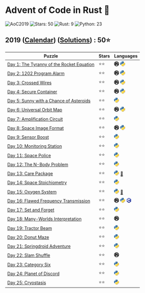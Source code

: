# Advent of Code in Rust 🦀

![AoC2019](https://img.shields.io/badge/Advent_of_Code-2019-8A2BE2)
![Stars: 50](https://img.shields.io/badge/Stars-50⭐-blue)
![Rust: 9](https://img.shields.io/badge/Rust-9-cyan?logo=Rust)
![Python: 23](https://img.shields.io/badge/Python-23-cyan?logo=Python)

## 2019 ([Calendar](https://adventofcode.com/2019)) ([Solutions](../2019/)) : 50⭐

Puzzle                                                                           | Stars | Languages
-------------------------------------------------------------------------------- | ----- | -----------
[Day 1: The Tyranny of the Rocket Equation](https://adventofcode.com/2019/day/1) | ⭐⭐  | [![Rust](../scripts/assets/rust.png)](../2019/day1/day1.rs) [![Python](../scripts/assets/python.png)](../2019/day1/day1.py)
[Day 2: 1202 Program Alarm](https://adventofcode.com/2019/day/2)                 | ⭐⭐  | [![Rust](../scripts/assets/rust.png)](../2019/day2/day2.rs) [![Python](../scripts/assets/python.png)](../2019/day2/day2.py)
[Day 3: Crossed Wires](https://adventofcode.com/2019/day/3)                      | ⭐⭐  | [![Rust](../scripts/assets/rust.png)](../2019/day3/day3.rs) [![Python](../scripts/assets/python.png)](../2019/day3/day3.py)
[Day 4: Secure Container](https://adventofcode.com/2019/day/4)                   | ⭐⭐  | [![Rust](../scripts/assets/rust.png)](../2019/day4/day4.rs) [![Python](../scripts/assets/python.png)](../2019/day4/day4.py)
[Day 5: Sunny with a Chance of Asteroids](https://adventofcode.com/2019/day/5)   | ⭐⭐  | [![Python](../scripts/assets/python.png)](../2019/day5/day5.py)
[Day 6: Universal Orbit Map](https://adventofcode.com/2019/day/6)                | ⭐⭐  | [![Rust](../scripts/assets/rust.png)](../2019/day6/day6.rs) [![Python](../scripts/assets/python.png)](../2019/day6/day6.py)
[Day 7: Amplification Circuit](https://adventofcode.com/2019/day/7)              | ⭐⭐  | [![Python](../scripts/assets/python.png)](../2019/day7/day7.py)
[Day 8: Space Image Format](https://adventofcode.com/2019/day/8)                 | ⭐⭐  | [![Rust](../scripts/assets/rust.png)](../2019/day8/day8.rs) [![Python](../scripts/assets/python.png)](../2019/day8/day8.py)
[Day 9: Sensor Boost](https://adventofcode.com/2019/day/9)                       | ⭐⭐  | [![Python](../scripts/assets/python.png)](../2019/day9/day9.py)
[Day 10: Monitoring Station](https://adventofcode.com/2019/day/10)               | ⭐⭐  | [![Python](../scripts/assets/python.png)](../2019/day10/day10.py)
[Day 11: Space Police](https://adventofcode.com/2019/day/11)                     | ⭐⭐  | [![Python](../scripts/assets/python.png)](../2019/day11/day11.py)
[Day 12: The N-Body Problem](https://adventofcode.com/2019/day/12)               | ⭐⭐  | [![Python](../scripts/assets/python.png)](../2019/day12/day12.py)
[Day 13: Care Package](https://adventofcode.com/2019/day/13)                     | ⭐⭐  | [![Python](../scripts/assets/python.png)](../2019/day13/day13.py) [🎄](../2019/day13/README.md)
[Day 14: Space Stoichiometry](https://adventofcode.com/2019/day/14)              | ⭐⭐  | [![Python](../scripts/assets/python.png)](../2019/day14/day14.py)
[Day 15: Oxygen System](https://adventofcode.com/2019/day/15)                    | ⭐⭐  | [![Python](../scripts/assets/python.png)](../2019/day15/day15.py) [🎄](../2019/day15/README.md)
[Day 16: Flawed Frequency Transmission](https://adventofcode.com/2019/day/16)    | ⭐⭐  | [![Rust](../scripts/assets/rust.png)](../2019/day16/day16.rs) [![Python](../scripts/assets/python.png)](../2019/day16/day16.py) [![C](../scripts/assets/c.png)](../2019/day16/day16.c)
[Day 17: Set and Forget](https://adventofcode.com/2019/day/17)                   | ⭐⭐  | [![Python](../scripts/assets/python.png)](../2019/day17/day17.py)
[Day 18: Many-Worlds Interpretation](https://adventofcode.com/2019/day/18)       | ⭐⭐  | [![Rust](../scripts/assets/rust.png)](../2019/day18/src/main.rs)
[Day 19: Tractor Beam](https://adventofcode.com/2019/day/19)                     | ⭐⭐  | [![Python](../scripts/assets/python.png)](../2019/day19/day19.py)
[Day 20: Donut Maze](https://adventofcode.com/2019/day/20)                       | ⭐⭐  | [![Python](../scripts/assets/python.png)](../2019/day20/day20.py)
[Day 21: Springdroid Adventure](https://adventofcode.com/2019/day/21)            | ⭐⭐  | [![Python](../scripts/assets/python.png)](../2019/day21/day21.py)
[Day 22: Slam Shuffle](https://adventofcode.com/2019/day/22)                     | ⭐⭐  | [![Rust](../scripts/assets/rust.png)](../2019/day22/day22.rs)
[Day 23: Category Six](https://adventofcode.com/2019/day/23)                     | ⭐⭐  | [![Python](../scripts/assets/python.png)](../2019/day23/day23.py)
[Day 24: Planet of Discord](https://adventofcode.com/2019/day/24)                | ⭐⭐  | [![Python](../scripts/assets/python.png)](../2019/day24/day24.py)
[Day 25: Cryostasis](https://adventofcode.com/2019/day/25)                       | ⭐⭐  | [![Python](../scripts/assets/python.png)](../2019/day25/day25.py)
